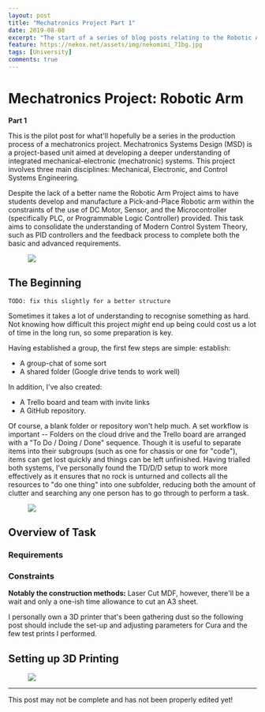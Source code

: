 ```yaml
---
layout: post
title: "Mechatronics Project Part 1"
date: 2019-08-08
excerpt: "The start of a series of blog posts relating to the Robotic Arm Mechatronics Project"
feature: https://nekox.net/assets/img/nekomimi_71bg.jpg
tags: [University]
comments: true
---
```


# Mechatronics Project: Robotic Arm

**Part 1**

This is the pilot post for what'll hopefully be a series in the production process of a mechatronics project. Mechatronics Systems Design (MSD) is a project-based unit aimed at  developing a deeper understanding of integrated mechanical-electronic  (mechatronic) systems. This project involves three main disciplines:  Mechanical, Electronic, and Control Systems Engineering.

Despite the lack of a better name the Robotic Arm Project aims to have  students develop and manufacture a Pick-and-Place Robotic arm within  the constraints of the use of DC Motor, Sensor, and the Microcontroller  (specifically PLC, or Programmable Logic Controller) provided. This task  aims to consolidate the understanding of Modern Control System Theory,  such as PID controllers and the feedback process to complete both the basic and advanced requirements.


<figure>
<a href="https://nekox.net/assets/img/mechatronics-part-1/mechatronics_banner.jpg"><img src="https://nekox.net/assets/img/mechatronics-part-1/mechatronics_banner.jpg"></a>
</figure>


## The Beginning

`TODO: fix this slightly for a better structure`

Sometimes it takes a lot of understanding to recognise something as hard. Not knowing how difficult this project *might* end up being could cost us a lot of time in the long run, so some preparation is key.

Having established a group, the first few steps are simple: establish:

* A group-chat of some sort
* A shared folder (Google drive tends to work well)

In addition, I've also created:

* A Trello board and team with invite links
* A GitHub repository.

Of course, a blank folder or repository won't help much. A set workflow is important -- Folders on the cloud drive and the Trello board are arranged with a "To Do / Doing / Done" sequence. Though it is useful to separate items into their subgroups (such as one for chassis or one for "code"), items can get lost quickly and things can be left unfinished. Having trialled both systems, I've personally found the TD/D/D setup to work more effectively as it ensures that no rock is unturned and collects all the resources to "do one thing" into one subfolder, reducing both the amount of clutter and searching any one person has to go through to perform a task.

<figure>
<a href="https://nekox.net/assets/img/mechatronics-part-1/1565307011264.png"><img src="https://nekox.net/assets/img/mechatronics-part-1/1565307011264.png"></a>
</figure>

## Overview of Task

### Requirements

### Constraints

**Notably the construction methods:** Laser Cut MDF, however, there'll be a wait and only a one-ish time allowance to cut an A3 sheet. 

I personally own a 3D printer that's been gathering dust so the following post should include the set-up and adjusting parameters for Cura and the few test prints I performed.



## Setting up 3D Printing

<figure>
<a href="https://nekox.net/assets/img/mechatronics-part-1/3dp1.jpg"><img src="https://nekox.net/assets/img/mechatronics-part-1/3dp1.jpg"></a>
</figure>

---

This post may not be complete and has not been properly edited yet! 
